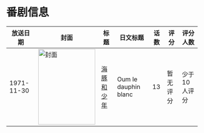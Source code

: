 # 番剧信息

|放送日期|封面|标题|日文标题|话数|评分|评分人数|
|---|---|---|---|---|---|---|
|1971-11-30|<img src="https://lain.bgm.tv/pic/cover/c/9e/c8/257996_FjOkO.jpg" alt="封面" style="width:150px;height:200px;object-fit:cover;">|[海豚和少年](https://bangumi.tv/subject/257996)|Oum le dauphin blanc|13|暂无评分|少于10人评分|
